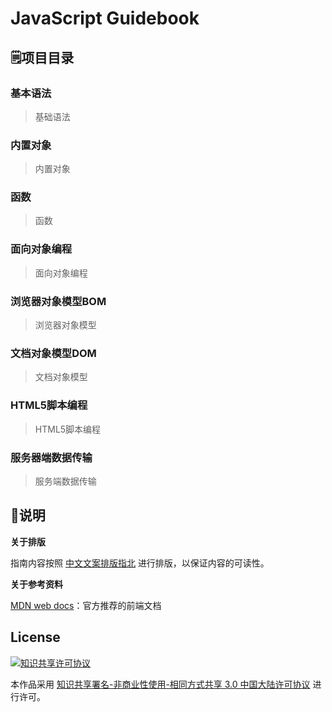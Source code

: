 ﻿# JavaScript Guidebook

## :spiral_notepad:项目目录

### 基本语法

> 基础语法

### 内置对象

> 内置对象

### 函数

> 函数

### 面向对象编程

> 面向对象编程

### 浏览器对象模型BOM

> 浏览器对象模型

### 文档对象模型DOM

> 文档对象模型

### HTML5脚本编程

> HTML5脚本编程

### 服务器端数据传输

> 服务端数据传输

## :pushpin:说明

**关于排版**

指南内容按照 [中文文案排版指北](http://mazhuang.org/wiki/chinese-copywriting-guidelines/) 进行排版，以保证内容的可读性。

**关于参考资料**

[MDN web docs](https://developer.mozilla.org/en-US/docs/Web/JavaScript)：官方推荐的前端文档

## License

<a rel="license" href="http://creativecommons.org/licenses/by-nc-sa/3.0/cn/"><img alt="知识共享许可协议" style="border-width:0" src="https://i.creativecommons.org/l/by-nc-sa/3.0/cn/88x31.png" /></a>

本作品采用 <a rel="license" href="http://creativecommons.org/licenses/by-nc-sa/3.0/cn/">知识共享署名-非商业性使用-相同方式共享 3.0 中国大陆许可协议</a> 进行许可。
